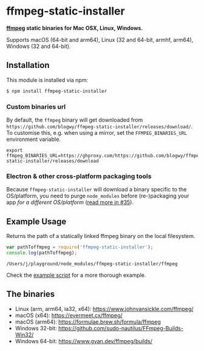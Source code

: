# ffmpeg-static-installer

**[ffmpeg](https://ffmpeg.org) static binaries for Mac OSX, Linux, Windows.**

Supports macOS (64-bit and arm64), Linux (32 and 64-bit, armhf, arm64), Windows (32 and 64-bit).

## Installation

This module is installed via npm:

``` bash
$ npm install ffmpeg-static-installer
```

### Custom binaries url

By default, the `ffmpeg` binary will get downloaded from `https://github.com/blogwy/ffmpeg-static-installer/releases/download/`. To customise this, e.g. when using a mirror, set the `FFMPEG_BINARIES_URL` environment variable.

```shell
export ffmpeg_BINARIES_URL=https://ghproxy.com/https://github.com/blogwy/ffmpeg-static-installer/releases/download
```

### Electron & other cross-platform packaging tools

Because `ffmpeg-static-installer` will download a binary specific to the OS/platform, you need to purge `node_modules` before (re-)packaging your app *for a different OS/platform* ([read more in #35](https://github.com/eugeneware/ffmpeg-static/issues/35#issuecomment-630225392)).

## Example Usage

Returns the path of a statically linked ffmpeg binary on the local filesystem.

``` js
var pathToffmpeg = require('ffmpeg-static-installer');
console.log(pathToffmpeg);
```

```
/Users/j/playground/node_modules/ffmpeg-static-installer/ffmpeg
```

Check the [example script](example.js) for a more thorough example.

## The binaries

* Linux (arm, arm64, ia32, x64): https://www.johnvansickle.com/ffmpeg/
* macOS (x64): https://evermeet.cx/ffmpeg/
* macOS (arm64): https://formulae.brew.sh/formula/ffmpeg
* Windows 32-bit: https://github.com/sudo-nautilus/FFmpeg-Builds-Win32/
* Windows 64-bit: https://www.gyan.dev/ffmpeg/builds/

